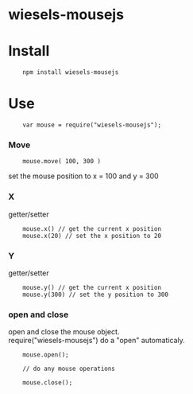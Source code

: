wiesels-mousejs
===============

# Install

```
    npm install wiesels-mousejs
```

# Use

```
    var mouse = require("wiesels-mousejs");
```

### Move

```
    mouse.move( 100, 300 )
```

set the mouse position to x = 100 and y = 300

### X

getter/setter

```
    mouse.x() // get the current x position
    mouse.x(20) // set the x position to 20
```

### Y 

getter/setter

```
    mouse.y() // get the current x position
    mouse.y(300) // set the y position to 300 
```

### open and close

open and close the mouse object.  
require("wiesels-mousejs") do a "open" automaticaly.


```
    mouse.open();

    // do any mouse operations

    mouse.close();
```
